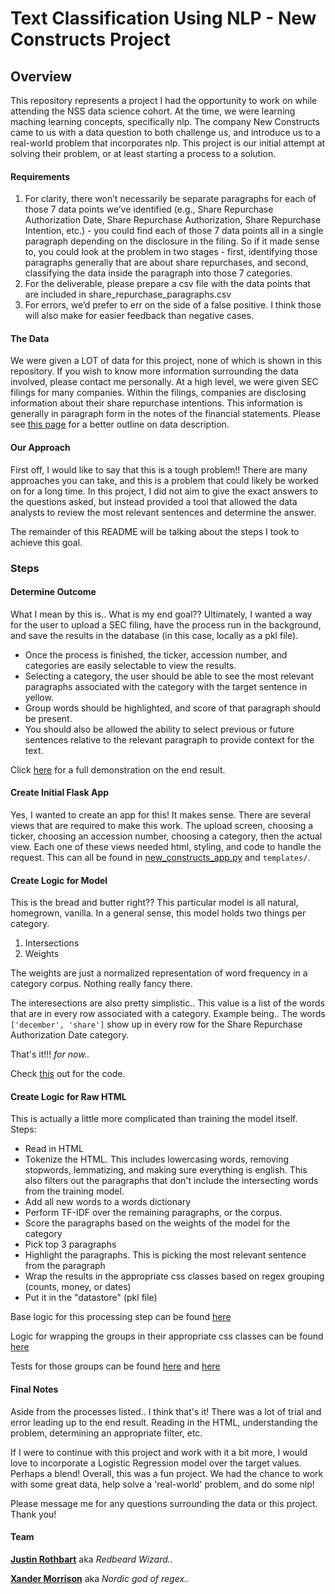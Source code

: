 # Text Classification Using NLP - New Constructs Project

## Overview

This repository represents a project I had the opportunity to work on while attending the NSS data science cohort.
At the time, we were learning maching learning concepts, specifically nlp.
The company New Constructs came to us with a data question to both challenge us, and introduce us to a real-world problem that incorporates nlp.
This project is our initial attempt at solving their problem, or at least starting a process to a solution.

#### Requirements
1. For clarity, there won’t necessarily be separate paragraphs for each of those 7 data points we’ve identified (e.g., Share Repurchase Authorization Date, Share Repurchase Authorization, Share Repurchase Intention, etc.) - you could find each of those 7 data points all in a single paragraph depending on the disclosure in the filing. So if it made sense to, you could look at the problem in two stages - first, identifying those paragraphs generally that are about share repurchases, and second, classifying the data inside the paragraph into those 7 categories.
2. For the deliverable, please prepare a csv file with the data points that are included in share_repurchase_paragraphs.csv
3. For errors, we’d prefer to err on the side of a false positive. I think those will also make for easier feedback than negative cases.

#### The Data
We were given a LOT of data for this project, none of which is shown in this repository.
If you wish to know more information surrounding the data involved, please contact me personally.
At a high level, we were given SEC filings for many companies.
Within the filings, companies are disclosing information about their share repurchase intentions.
This information is generally in paragraph form in the notes of the financial statements.
Please see [this page](images/New_Constructs_Share_Repurchase_Data_Collection_Project.pdf) for a better outline on data description.

#### Our Approach

First off, I would like to say that this is a tough problem!!
There are many approaches you can take, and this is a problem that could likely be worked on for a long time.
In this project, I did not aim to give the exact answers to the questions asked, but instead provided a tool that allowed the data analysts to review the most relevant sentences and determine the answer.

The remainder of this README will be talking about the steps I took to achieve this goal.

### Steps

#### Determine Outcome

What I mean by this is.. What is my end goal??
Ultimately, I wanted a way for the user to upload a SEC filing, have the process run in the background, and save the results in the database (in this case, locally as a pkl file).

* Once the process is finished, the ticker, accession number, and categories are easily selectable to view the results.
* Selecting a category, the user should be able to see the most relevant paragraphs associated with the category with the target sentence in yellow.
* Group words should be highlighted, and score of that paragraph should be present.
* You should also be allowed the ability to select previous or future sentences relative to the relevant paragraph to provide context for the text.

Click [here](https://www.youtube.com/watch?v=HlOVcRdVRAE&feature=youtu.be) for a full demonstration on the end result.

#### Create Initial Flask App

Yes, I wanted to create an app for this! It makes sense.
There are several views that are required to make this work.
The upload screen, choosing a ticker, choosing an accession number, choosing a category, then the actual view.
Each one of these views needed html, styling, and code to handle the request.
This can all be found in [new_constructs_app.py](new_constructs_app.py) and `templates/`.

#### Create Logic for Model

This is the bread and butter right??
This particular model is all natural, homegrown, vanilla.
In a general sense, this model holds two things per category.

1. Intersections
2. Weights

The weights are just a normalized representation of word frequency in a category corpus.
Nothing really fancy there.

The interesections are also pretty simplistic..
This value is a list of the words that are in every row associated with a category.
Example being.. The words `['december', 'share']` show up in every row for the Share Repurchase Authorization Date category.

That's it!!!
_for now.._

Check [this](logic/train_model.py) out for the code.

#### Create Logic for Raw HTML

This is actually a little more complicated than training the model itself.
Steps:

* Read in HTML
* Tokenize the HTML. This includes lowercasing words, removing stopwords, lemmatizing, and making sure everything is english. This also filters out the paragraphs that don't include the intersecting words from the training model.
* Add all new words to a words dictionary
* Perform TF-IDF over the remaining paragraphs, or the corpus.
* Score the paragraphs based on the weights of the model for the category
* Pick top 3 paragraphs
* Highlight the paragraphs. This is picking the most relevant sentence from the paragraph
* Wrap the results in the appropriate css classes based on regex grouping (counts, money, or dates)
* Put it in the "datastore" (pkl file)

Base logic for this processing step can be found [here](logic/HTML_model.py)

Logic for wrapping the groups in their appropriate css classes can be found [here](logic/add_css_class.py)

Tests for those groups can be found [here](tests/add_css_class/tests/test_replace_matches_with_class.py) and [here](tests/add_css_class/data/replace_matches_with_class.py)

#### Final Notes

Aside from the processes listed.. I think that's it!
There was a lot of trial and error leading up to the end result.
Reading in the HTML, understanding the problem, determining an appropriate filter, etc.

If I were to continue with this project and work with it a bit more, I would love to incorporate a Logistic Regression model over the target values.
Perhaps a blend!
Overall, this was a fun project.
We had the chance to work with some great data, help solve a 'real-world' problem, and do some nlp!

Please message me for any questions surrounding the data or this project. Thank you!

#### Team
**[Justin Rothbart](https://github.com/jroth006)** aka _Redbeard Wizard.._

**[Xander Morrison](https://github.com/jxandermorrison)** aka _Nordic god of regex.._

